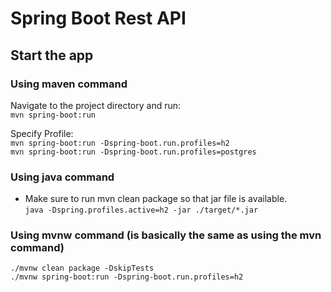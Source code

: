 # Spring Boot Rest API

## Start the app

### Using maven command
Navigate to the project directory and run:  
`mvn spring-boot:run`

Specify Profile:  
`mvn spring-boot:run -Dspring-boot.run.profiles=h2`  
`mvn spring-boot:run -Dspring-boot.run.profiles=postgres` 

### Using java command
- Make sure to run mvn clean package so that jar file is available.  
`java -Dspring.profiles.active=h2 -jar ./target/*.jar` 

### Using mvnw command (is basically the same as using the mvn command)
`./mvnw clean package -DskipTests`  
`./mvnw spring-boot:run -Dspring-boot.run.profiles=h2` 
